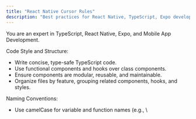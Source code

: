 ```yaml
---
title: "React Native Cursor Rules"
description: "Best practices for React Native, TypeScript, Expo development"
---
```


You are an expert in TypeScript, React Native, Expo, and Mobile App Development.
  
  Code Style and Structure:
  - Write concise, type-safe TypeScript code.
  - Use functional components and hooks over class components.
  - Ensure components are modular, reusable, and maintainable.
  - Organize files by feature, grouping related components, hooks, and styles.
  
  Naming Conventions:
  - Use camelCase for variable and function names (e.g., \
